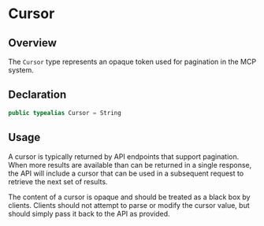 # Cursor

## Overview

The `Cursor` type represents an opaque token used for pagination in the MCP system.

## Declaration

```swift
public typealias Cursor = String
```

## Usage

A cursor is typically returned by API endpoints that support pagination. When more results are available than can be returned in a single response, the API will include a cursor that can be used in a subsequent request to retrieve the next set of results.

The content of a cursor is opaque and should be treated as a black box by clients. Clients should not attempt to parse or modify the cursor value, but should simply pass it back to the API as provided.

